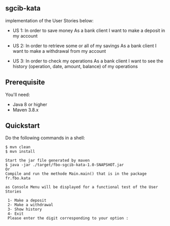 ## sgcib-kata

implementation of the User Stories below:

* US 1: 
In order to save money 
As a bank client 
I want to make a deposit in my account
 
* US 2: 
In order to retrieve some or all of my savings 
As a bank client 
I want to make a withdrawal from my account
 
* US 3: 
In order to check my operations 
As a bank client
I want to see the history (operation, date, amount, balance) of my operations



## Prerequisite

You'll need:
 * Java 8 or higher
 * Maven 3.8.x


## Quickstart

Do the following commands in a shell:

    $ mvn clean
    $ mvn install
    
    Start the jar file generated by maven 
    $ java -jar ./target/fbo-sgcib-kata-1.0-SNAPSHOT.jar
    Or 
    Compile and run the methode Main.main() that is in the package fr.fbo.kata
    
    as Console Menu will be displayed for a functional test of the User Stories
    
     1- Make a deposit
     2- Make a withdrawal
     3- Show history
     4- Exit
     Please enter the digit corresponding to your option :



